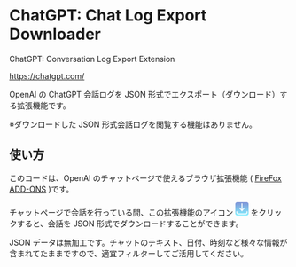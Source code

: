 # ChatGPT: Chat Log Export Downloader

ChatGPT: Conversation Log Export Extension

<https://chatgpt.com/>

OpenAI の ChatGPT 会話ログを JSON 形式でエクスポート（ダウンロード）する拡張機能です。

※ダウンロードした JSON 形式会話ログを閲覧する機能はありません。

## 使い方

このコードは、OpenAI のチャットページで使えるブラウザ拡張機能 ( [FireFox ADD-ONS](https://addons.mozilla.org/ja/firefox/addon/chatgpt-chat-log-export/) )です。

チャットページで会話を行っている間、この拡張機能のアイコン <img src="./icons/download-icon.svg" width="24"> をクリックすると、会話を JSON 形式でダウンロードすることができます。

JSON データは無加工です。チャットのテキスト、日付、時刻など様々な情報が含まれてたままですので、適宜フィルターしてご活用してください。
